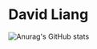 # David Liang

![Anurag's GitHub stats](https://github-readme-stats.vercel.app/api?username=anuraghazra&hide=contribs,prs)
